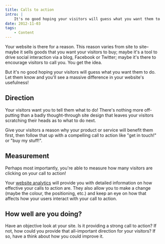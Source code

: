 ```yaml
---
title: Calls to action
intro: |
    It's no good hoping your visitors will guess what you want them to do. Let them know and you'll see a massive difference in your website's usefulness!
date: 2012-11-03
tags:
    - Content
---
```


Your website is there for a reason. This reason varies from site to site– maybe it sells goods that you want your visitors to buy; maybe it's a tool to drive social interaction via a blog, Facebook or Twitter; maybe it's there to encourage visitors to call you. You get the idea.

But it's no good hoping your visitors will guess what you want them to do. Let them know and you'll see a massive difference in your website's usefulness!

## Direction

Your visitors want you to tell them what to do! There's nothing more off-putting than a badly thought-through site design that leaves your visitors scratching their heads as to what to do next.

Give your visitors a reason why your product or service will benefit them first, then follow that up with a compelling call to action like "get in touch!" or "buy my stuff!".

## Measurement

Perhaps most importantly, you're able to measure how many visitors are clicking on your call to action!

Your [website analytics](http://tempertemper.net/blog/google-analytics) will provide you with detailed information on how effective your calls to action are. They also allow you to make a change (maybe the colour, the positioning, etc.) and keep an eye on how that affects how your users interact with your call to action.

## How well are you doing?

Have an objective look at your site. Is it providing a strong call to action? If not, how could you provide that all-important direction for your visitors? If so, have a think about how you could improve it.
